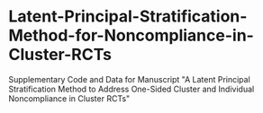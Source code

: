 # Latent-Principal-Stratification-Method-for-Noncompliance-in-Cluster-RCTs
Supplementary Code and Data for Manuscript "A Latent Principal Stratification Method to Address One-Sided Cluster and Individual Noncompliance in Cluster RCTs"
